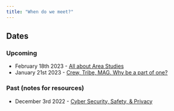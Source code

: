```yaml
---
title: "When do we meet?"
---
```


## Dates

### Upcoming
- February 18th 2023 - [All about Area Studies](meetups/area_study.md)
- January 21st 2023 - [Crew, Tribe, MAG. Why be a part of one?](meetups/why_groups.md)

### Past (notes for resources)
- December 3rd 2022 - [Cyber Security, Safety, & Privacy](meetups/cyber_security.md)